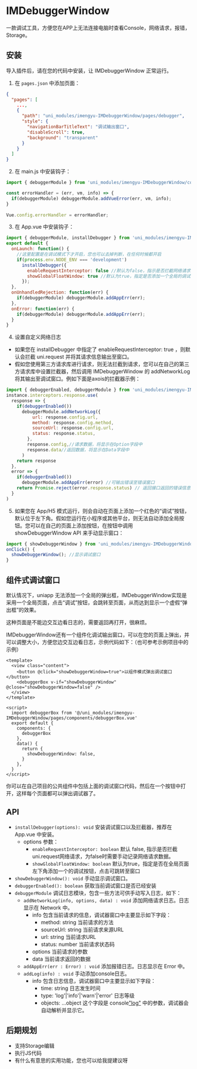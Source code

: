# IMDebuggerWindow

一款调试工具，方便您在APP上无法连接电脑时查看Console，网络请求，报错，Storage。

## 安装

导入插件后，请在您的代码中安装，让 IMDebuggerWindow 正常运行。

1. 在 `pages.json` 中添加页面：

```json
{
  "pages": [
    ...,
    {
      "path": "uni_modules/imengyu-IMDebuggerWindow/pages/debugger",
      "style": {
        "navigationBarTitleText": "调试输出窗口",
        "disableScroll": true,
        "background": "transparent"
      }
    }
  ]
}
```

2. 在 main.js 中安装钩子：

```js
import { debuggerModule } from 'uni_modules/imengyu-IMDebuggerWindow/common/debuggerExtern.js'

const errorHandler = (err, vm, info) => { 
  if(debuggerModule) debuggerModule.addVueError(err, vm, info);
}
 
Vue.config.errorHandler = errorHandler;  
```

3. 在 App.vue 中安装钩子：

```js
import { debuggerModule, installDebugger } from 'uni_modules/imengyu-IMDebuggerWindow/common/debuggerExtern.js'
export default {
  onLaunch: function() {
    //这里配置是在调试模式下才开启，您也可以去掉判断，在任何时候都开启
    if(process.env.NODE_ENV === 'development') 
      installDebugger({
        enableRequestInterceptor: false //默认为false，指示是否拦截网络请求，参见下一条
        showGlobalFloatWindow: true //默认为true，指定是否添加一个全局的调试按钮，点击可跳转至窗口
      });
  },
  onUnhandledRejection: function(err) {
    if(debuggerModule) debuggerModule.addAppErr(err);
  },
  onError: function(err) {  
    if(debuggerModule) debuggerModule.addAppErr(err);
  }
}
```

4. 设置自定义网络日志

* 如果您在 installDebugger 中指定了 enableRequestInterceptor: true ，则默认会拦截 uni.request 并将其请求信息输出至窗口。
* 假如您使用第三方请求库进行请求，则无法拦截到请求，您可以在自己的第三方请求库中设置拦截器，然后调用 IMDebuggerWindow 的 addNetworkLog 将其输出至调试窗口。例如下面是axois的拦截器示例：
```js
import { debuggerEnabled, debuggerModule } from 'uni_modules/imengyu-IMDebuggerWindow/common/debuggerExtern.js'
instance.interceptors.response.use(
  response => {
    if(debuggerEnabled())
      debuggerModule.addNetworkLog({
          url: response.config.url,
          method: response.config.method,
          sourceUrl: response.config.url,
          status: response.status,
        },
        response.config,//请求数据，将显示在Option字段中
        response.data//返回数据，将显示在Data字段中
      )
    return response
  },
  error => {
    if(debuggerEnabled())
      debuggerModule.addAppErr(error) //可输出错误至错误窗口
    return Promise.reject(error.response.status) // 返回接口返回的错误信息
  }
)
```

5. 如果您在 App/H5 模式运行，则会自动在页面上添加一个红色的“调试”按钮，默认位于左下角。假如您运行在小程序或其他平台，则无法自动添加全局按钮。您可以在自己的页面上添加按钮，在按钮中调用 showDebuggerWindow API 来手动显示窗口：
```js
import { showDebuggerWindow } from 'uni_modules/imengyu-IMDebuggerWindow/common/debuggerExtern.js'
onClick() {
  showDebuggerWindow(); //显示调试窗口
}
```

## 组件式调试窗口

默认情况下，uniapp 无法添加一个全局的弹出框，IMDebuggerWindow实现是采用一个全局页面，点击“调试”按钮，会跳转至页面，从而达到显示一个虚假“弹出框”的效果。

这种页面是不能边交互边看日志的，需要返回再打开，很麻烦。

IMDebuggerWindow还有一个组件化调试输出窗口，可以在您的页面上弹出，并可以调整大小，方便您边交互边看日志，示例代码如下：（也可参考示例项目中的示例）

```vue
<template>
  <view class="content">
    <button @click="showDebuggerWindow=true">以组件模式弹出调试窗口</button>
    <debuggerBox v-if="showDebuggerWindow" @close="showDebuggerWindow=false" />
  </view>
</template>

<script>
  import debuggerBox from '@/uni_modules/imengyu-IMDebuggerWindow/pages/components/debuggerBox.vue'
  export default {
    components: {
      debuggerBox
    },
    data() {
      return {
        showDebuggerWindow: false,
      }
    },
  }
</script>
```

你可以在自己项目的公共组件中包括上面的调试窗口代码，然后在一个按钮中打开，这样每个页面都可以弹出调试器了。

## API

* `installDebugger(options): void` 安装调试窗口以及拦截器，推荐在 App.vue 中安装。
  * options 参数：
    * `enableRequestInterceptor: boolean` 默认 false, 指示是否拦截uni.request网络请求，为false时需要手动记录网络请求数据。
    * `showGlobalFloatWindow: boolean` 默认为true，指定是否在全局页面左下角添加一个的调试按钮，点击可跳转至窗口
* `showDebuggerWindow(): void` 手动显示调试窗口。
* `debuggerEnabled(): boolean` 获取当前调试窗口是否已经安装
* `debuggerModule` 调试日志模块，包含一些方法可供手动写入日志，如下：
  * `addNetworkLog(info, options, data) : void` 添加网络请求日志。日志显示在 Network 中。
    * info 包含当前请求的信息，调试器窗口中主要显示如下字段：
      * method: string 当前请求的方法
      * sourceUrl: string 当前请求来源URL
      * url: string 当前请求URL
      * status: number  当前请求状态码
    * options 当前请求的参数
    * data 当前请求返回的数据
  * `addAppErr(err : Error) : void` 添加报错日志。日志显示在 Error 中。
  * `addLog(info) : void` 手动添加console日志。
    * info 包含日志信息，调试器窗口中主要显示如下字段：
      * time: string 日志发生时间
      * type: 'log'|'info'|'warn'|'error' 日志等级
      * objects: ...object 这个字段是 console["log"](...) 中的参数，调试器会自动解析并显示它。

## 后期规划

* 支持Storage编辑
* 执行JS代码
* 有什么有意思的实用功能，您也可以给我提建议呀